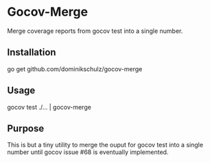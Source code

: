 Gocov-Merge
===========

Merge coverage reports from gocov test into a single number.

Installation
------------

  go get github.com/dominikschulz/gocov-merge

Usage
-----

  gocov test ./... | gocov-merge

Purpose
-------

This is but a tiny utility to merge the ouput for gocov test into a single number until
gocov issue #68 is eventually implemented.

